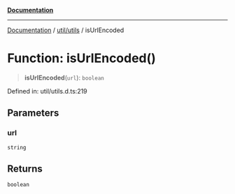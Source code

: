 [**Documentation**](../../../index.md)

***

[Documentation](../../../index.md) / [util/utils](../index.md) / isUrlEncoded

# Function: isUrlEncoded()

> **isUrlEncoded**(`url`): `boolean`

Defined in: util/utils.d.ts:219

## Parameters

### url

`string`

## Returns

`boolean`

